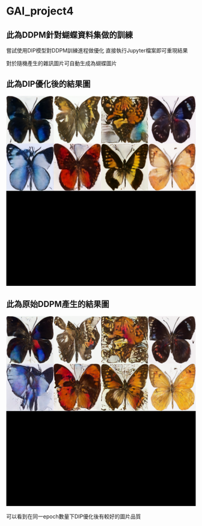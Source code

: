 # GAI_project4
## 此為DDPM針對蝴蝶資料集做的訓練
嘗試使用DIP模型對DDPM訓練進程做優化
直接執行Jupyter檔案即可重現結果

對於隨機產生的雜訊圖片可自動生成為蝴蝶圖片
## 此為DIP優化後的結果圖
![image](images/DIP_image/0049.png)

## 此為原始DDPM產生的結果圖
![image](images/standalone/0049.png)

可以看到在同一epoch數量下DIP優化後有較好的圖片品質
